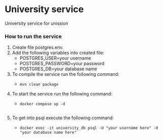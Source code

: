 # University service
University service for unission

### How to run the service
1. Create file postgres.env.
2. Add the following variables into created file:
    - POSTGRES_USER=your username
    - POSTGRES_PASSWORD=your password
    - POSTGRES_DB=your database name
3. To compile the service run the following command:
   - ```shell
     mvn clean package
     ```
4. To start the service run the following command:
    - ```shell
      docker compose up -d
     ```
5. To get into psql execute the following command:
    - ```shell
      docker exec -it university_db psql -U "your username here" -d "your database name here"
     ```
